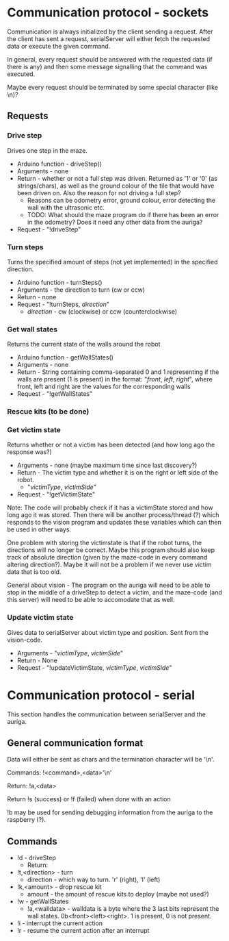 # Communication protocol - sockets
Communication is always initialized by the client sending a request.
After the client has sent a request, serialServer will either fetch the requested data or execute the given command.

In general, every request should be answered with the requested data (if there is any) and then some message signalling that the command was executed.

Maybe every request should be terminated by some special character (like \n)?

## Requests

### Drive step
Drives one step in the maze.
- Arduino function - driveStep()
- Arguments - none
- Return - whether or not a full step was driven. Returned as '1' or '0' (as strings/chars), as well as the ground colour of the tile that would have been driven on. Also the reason for not driving a full step?
  - Reasons can be odometry error, ground colour, error detecting the wall with the ultrasonic etc.
  - TODO: What should the maze program do if there has been an error in the odometry? Does it need any other data from the auriga?
- Request - "!driveStep"

### Turn steps
Turns the specified amount of steps (not yet implemented) in the specified direction.
- Arduino function - turnSteps()
- Arguments - the direction to turn (cw or ccw)
- Return - none
- Request - "!turnSteps, *direction*"
    - *direction* - cw (clockwise) or ccw (counterclockwise)

### Get wall states
Returns the current state of the walls around the robot
- Arduino function - getWallStates()
- Arguments - none
- Return - String containing comma-separated 0 and 1 representing if the walls are present (1 is present) in the format: "*front*, *left*, *right*", where front, left and right are the values for the corresponding walls
- Request - "!getWallStates"

### Rescue kits (to be done)

### Get victim state
Returns whether or not a victim has been detected (and how long ago the response was?)
- Arguments - none (maybe maximum time since last discovery?)
- Return - The victim type and whether it is on the right or left side of the robot.
  - "*victimType*, *victimSide*"
- Request - "!getVictimState"

Note: The code will probably check if it has a victimState stored and how long ago it was stored. Then there will be another process/thread (?) which responds to the vision program and updates these variables which can then be used in other ways.

One problem with storing the victimstate is that if the robot turns, the directions will no longer be correct. Maybe this program should also keep track of absolute direction (given by the maze-code in every command altering direction?). Maybe it will not be a problem if we never use victim data that is too old.

General about vision - The program on the auriga will need to be able to stop in the middle of a driveStep to detect a victim, and the maze-code (and this server) will need to be able to accomodate that as well.

### Update victim state
Gives data to serialServer about victim type and position. Sent from the vision-code.
- Arguments - "*victimType*, *victimSide*"
- Return - None
- Request - "!updateVictimState, *victimType*, *victimSide*"

# Communication protocol - serial
This section handles the communication between serialServer and the auriga.

## General communication format
Data will either be sent as chars and the termination character will be '\n'.

Commands: !\<command>,\<data>'\n'

Return: !a,\<data>

Return !s (success) or !f (failed) when done with an action

!b may be used for sending debugging information from the auriga to the raspberry (?).

## Commands
- !d - driveStep
  - Return:
- !t,\<direction> - turn
  - direction - which way to turn. 'r' (right), 'l' (left)
- !k,\<amount> - drop rescue kit
  - amount - the amount of rescue kits to deploy (maybe not used?)
- !w - getWallStates
  - !a,\<walldata> - walldata is a byte where the 3 last bits represent the wall states. 0b\<front>\<left>\<right>. 1 is present, 0 is not present.
- !i - interrupt the current action
- !r - resume the current action after an interrupt